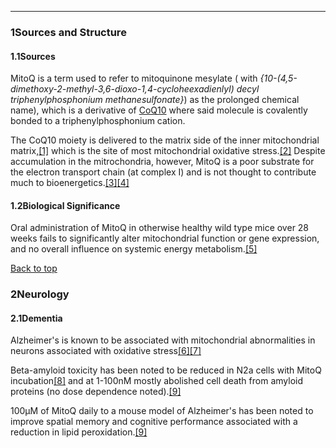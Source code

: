 





---


### 1Sources and Structure

#### 1.1Sources


MitoQ is a term used to refer to mitoquinone mesylate ( with *{10-(4,5-dimethoxy-2-methyl-3,6-dioxo-1,4-cycloheexadienlyl) decyl triphenylphosphonium methanesulfonate}*) as the prolonged chemical name), which is a derivative of [CoQ10](/supplements/coenzyme-q10/) where said molecule is covalently bonded to a triphenylphosphonium cation.


The CoQ10 moiety is delivered to the matrix side of the inner mitochondrial matrix,[[1]](#ref1) which is the site of most mitochondrial oxidative stress.[[2]](#ref2) Despite accumulation in the mitrochondria, however, MitoQ is a poor substrate for the electron transport chain (at complex I) and is not thought to contribute much to bioenergetics.[[3]](#ref3)[[4]](#ref4)


#### 1.2Biological Significance


Oral administration of MitoQ in otherwise healthy wild type mice over 28 weeks fails to significantly alter mitochondrial function or gene expression, and no overall influence on systemic energy metabolism.[[5]](#ref5)


[Back to top](#c-sources-and-structure)
### 2Neurology

#### 2.1Dementia


Alzheimer's is known to be associated with mitochondrial abnormalities in neurons associated with oxidative stress[[6]](#ref6)[[7]](#ref7)


Beta-amyloid toxicity has been noted to be reduced in N2a cells with MitoQ incubation[[8]](#ref8) and at 1-100nM mostly abolished cell death from amyloid proteins (no dose dependence noted).[[9]](#ref9)


100μM of MitoQ daily to a mouse model of Alzheimer's has been noted to improve spatial memory and cognitive performance associated with a reduction in lipid peroxidation.[[9]](#ref9)

 



